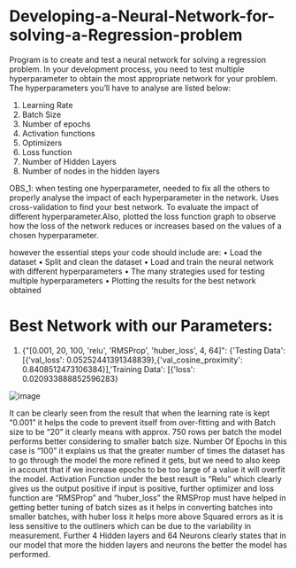# Developing-a-Neural-Network-for-solving-a-Regression-problem

Program is to create and test a neural network for solving a regression problem. 
In your development process, you need to test multiple hyperparameter to obtain the most appropriate network for your problem. 
The hyperparameters you’ll have to analyse are listed below:
1. Learning Rate
2. Batch Size
3. Number of epochs
4. Activation functions
5. Optimizers
6. Loss function
7. Number of Hidden Layers
8. Number of nodes in the hidden layers


OBS_1: when testing one hyperparameter, needed to fix all the others to properly analyse the impact of each hyperparameter in the network.
Uses cross-validation to find your best network. To evaluate the impact of different hyperparameter.Also, plotted the loss function graph to observe how the loss of the network reduces or increases based on the values of a chosen hyperparameter.

however the essential steps your code should include are:
• Load the dataset
• Split and clean the dataset
• Load and train the neural network with different hyperparameters
• The many strategies used for testing multiple hyperparameters
• Plotting the results for the best network obtained


# Best Network with our Parameters:
1. {"[0.001, 20, 100, 'relu', 'RMSProp', 'huber_loss', 4, 64]": {'Testing Data': [{'val_loss': 0.05252441391348839},{'val_cosine_proximity': 0.8408512473106384}],'Training Data': [{'loss': 0.020933888852596283}

![image](https://user-images.githubusercontent.com/99655823/172707443-d5a6dcd7-9e79-4a1f-9eb7-e313bb97f003.png)

It can be clearly seen from the result that when the learning rate is kept “0.001” it helps the code to prevent itself from over-fitting and with Batch size to be “20” it clearly means with approx. 
750 rows per batch the model performs better considering to smaller batch size. Number Of Epochs in this case is “100” it explains us that the greater number of times the dataset has to go through the model the more refined it gets, 
but we need to also keep in account that if we increase epochs to be too large of a value it will overfit the model. 
Activation Function under the best result is “Relu” which clearly gives us the output positive if input is positive, further optimizer and 
loss function are “RMSProp” and “huber_loss” the RMSProp must have helped in getting better tuning of batch sizes as it helps in converting batches into smaller batches, 
with huber loss it helps more above Squared errors as it is less sensitive to the outliners which can be due to the variability in measurement. 
Further 4 Hidden layers and 64 Neurons clearly states that in our model that more the hidden layers and neurons the better the model has performed.
